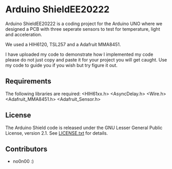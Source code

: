 
Arduino ShieldEE20222
=======

Arduino ShieldEE20222 is a coding project for the Arduino UNO where
we designed a PCB with three seperate sensors to test for temperature,
light and acceleration. 

We used a HIH6120, TSL257 and a Adafruit MMA8451.

I have uploaded my code to demonstrate how I implemented my code please do not just copy and paste it for your project you will get caught.
Use my code to guide you if you wish but try figure it out.

Requirements
------------

The following libraries are required:
<HIH61xx.h>
<AsyncDelay.h>
<Wire.h>
<Adafruit_MMA8451.h>
<Adafruit_Sensor.h>

License
-------

The Arduino Shield code is released under the GNU Lesser General Public
License, version 2.1. See [LICENSE.txt](LICENSE.txt) for details.

Contributors
------------

* no0n00 :)
